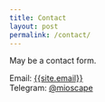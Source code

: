 ```yaml
---
title: Contact
layout: post
permalink: /contact/
---
```


May be a contact form.

Email: <a href="mailto:{{site.email}}">{{site.email}}</a>  
Telegram: [@mioscape](https://t.me/mioscape)
